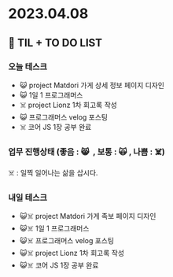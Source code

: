 # 2023.04.08

## 📓 TIL + TO DO LIST

### 오늘 테스크

- 😺 project Matdori 가게 상세 정보 페이지 디자인
- 😺 1일 1 프로그래머스
- ☠️ project Lionz 1차 회고록 작성
- 😺 프로그래머스 velog 포스팅
- ☠️ 코어 JS 1장 공부 완료

### 업무 진행상태 (좋음 : 😸  , 보통 : 🙀 , 나쁨 : ☠️)

☠️ : 일찍 일어나는 삶을 삽시다.

### 내일 테스크

- 😺☠️ project Matdori 가게 족보 페이지 디자인
- 😺☠️ 1일 1 프로그래머스
- 😺☠️ 프로그래머스 velog 포스팅
- 😺☠️ project Lionz 1차 회고록 작성
- 😺☠️ 코어 JS 1장 공부 완료
